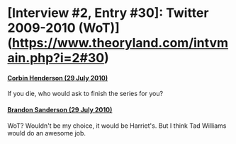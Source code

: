 # [Interview #2, Entry #30]: Twitter 2009-2010 (WoT)](https://www.theoryland.com/intvmain.php?i=2#30)

#### [Corbin Henderson (29 July 2010)](http://twitter.com/tubacorbin/status/19859966238)

If you die, who would ask to finish the series for you?

#### [Brandon Sanderson (29 July 2010)](http://twitter.com/BrandSanderson/status/19885134209)

WoT? Wouldn't be my choice, it would be Harriet's. But I think Tad Williams would do an awesome job.

